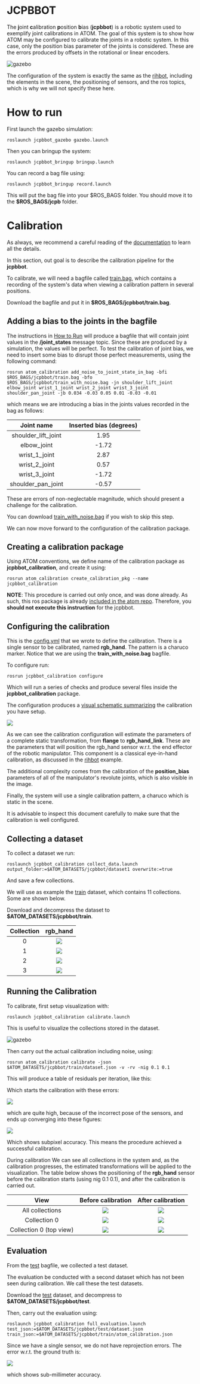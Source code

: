 # JCPBBOT

The **j**oint **c**alibration **p**osition **b**ias (**jcpbbot**) is a robotic system used to exemplify joint calibrations in ATOM.
The goal of this system is to show how ATOM may be configured to calibrate the joints in a robotic system.
In this case, only the position bias parameter of the joints is considered. These are the errors produced by offsets in the rotational or linear encoders.

![gazebo](docs/system.png)

The configuration of the system is exactly the same as the [rihbot](https://github.com/lardemua/atom/tree/noetic-devel/atom_examples/rihbot), including the elements in the scene, the positioning of sensors, and the ros topics, which is why we will not specify these here.

# How to run

First launch the gazebo simulation:

    roslaunch jcpbbot_gazebo gazebo.launch

Then you can bringup the system:

    roslaunch jcpbbot_bringup bringup.launch

You can record a bag file using:

    roslaunch jcpbbot_bringup record.launch

This will put the bag file into your \$ROS_BAGS folder. You should move it to the **$ROS_BAGS/jcpb** folder.

# Calibration

As always, we recommend a careful reading of the [documentation](https://lardemua.github.io/atom_documentation/) to learn all the details.

In this section, out goal is to describe the calibration pipeline for the **jcpbbot**.

To calibrate, we will need a bagfile called [train.bag](https://drive.google.com/file/d/1trvpsJ9W5R0UkSHaOohmr4BZvnXY6ly0/view?usp=drive_link), which contains a recording of the system's data when viewing a calibration pattern in several positions.

Download the bagfile and put it in **$ROS_BAGS/jcpbbot/train.bag**.

## Adding a bias to the joints in the bagfile

The instructions in [How to Run](#how-to-run) will produce a bagfile that will contain joint values in the **/joint_states** message topic. Since these are produced by a simulation, the values will be perfect. To test the calibration of joint bias, we need to insert some bias to disrupt those perfect measurements, using the following command:

    rosrun atom_calibration add_noise_to_joint_state_in_bag -bfi $ROS_BAGS/jcpbbot/train.bag -bfo $ROS_BAGS/jcpbbot/train_with_noise.bag -jn shoulder_lift_joint elbow_joint wrist_1_joint wrist_2_joint wrist_3_joint shoulder_pan_joint -jb 0.034 -0.03 0.05 0.01 -0.03 -0.01

which means we are introducing a bias in the joints values recorded in the bag as follows:

Joint name | Inserted bias (degrees)
:---:|:---:
shoulder_lift_joint | 1.95
elbow_joint | -1.72
wrist_1_joint | 2.87
wrist_2_joint | 0.57
wrist_3_joint | -1.72
shoulder_pan_joint |-0.57

These are errors of non-neglectable magnitude, which should present a challenge for the calibration.

You can download [train_with_noise.bag](https://drive.google.com/file/d/19xjwTXsZkcx5NNL_K3OPWv_Dv6El9ym0/view?usp=sharing) if you wish to skip this step.

We can now move forward to the configuration of the calibration package.

## Creating a calibration package

Using ATOM conventions, we define name of the calibration package as **jcpbbot_calibration**, and create it using:

    rosrun atom_calibration create_calibration_pkg --name jcpbbot_calibration

**NOTE**: This procedure is carried out only once, and was done already. As such, this ros package is already [included in the atom repo](https://github.com/lardemua/atom/tree/noetic-devel/atom_examples/jcpbbot/jcpbbot_calibration). Therefore, you **should not execute this instruction** for the jcpbbot.

## Configuring the calibration

This is the [config.yml](https://github.com/lardemua/atom/blob/noetic-devel/atom_examples/jcpbbot/jcpbbot_calibration/calibration/config.yml) that we wrote to define the calibration. There is a single sensor to be calibrated, named **rgb_hand**. The pattern is a charuco marker. Notice that we are using the **train_with_noise.bag** bagfile.


To configure run:

    rosrun jcpbbot_calibration configure

Which will run a series of checks and produce several files inside the **jcpbbot_calibration** package.

The configuration produces a [visual schematic summarizing](https://github.com/lardemua/atom/blob/noetic-devel/atom_examples/jcpbbot/jcpbbot_calibration/calibration/summary.pdf) the calibration you have setup.

![](docs/summary.png)

As we can see the calibration configuration will estimate the parameters of a complete static transformation, from **flange** to **rgb_hand_link**. These are the parameters that will position the rgb_hand sensor w.r.t. the end effector of the robotic manipulator. This component is a classical eye-in-hand calibration, as discussed in the [rihbot](https://github.com/lardemua/atom/tree/noetic-devel/atom_examples/rihbot) example.

The additional complexity comes from the calibration of the **position_bias** parameters of all of the manipulator's revolute joints, which is also visible in the image.

Finally, the system will use a single calibration pattern, a charuco which is static in the scene.

It is advisable to inspect this document carefully to make sure that the calibration is well configured.

## Collecting a dataset

To collect a dataset we run:

    roslaunch jcpbbot_calibration collect_data.launch output_folder:=$ATOM_DATASETS/jcpbbot/dataset1 overwrite:=true

And save a few collections.

We will use as example the [train]() dataset, which contains 11 collections. Some are shown below.

Download and decompress the dataset to **$ATOM_DATASETS/jcpbbot/train**.

Collection |           rgb_hand
:----------------:|:-------------------------:
0 | ![](docs/rgb_hand_000.jpg)
1 | ![](docs/rgb_hand_001.jpg)
2 | ![](docs/rgb_hand_009.jpg)
3 | ![](docs/rgb_hand_010.jpg)


## Running the Calibration

To calibrate, first setup visualization with:

    roslaunch jcpbbot_calibration calibrate.launch

This is useful to visualize the collections stored in the dataset.

![gazebo](docs/calibration.png)

Then carry out the actual calibration including noise, using:

    rosrun atom_calibration calibrate -json $ATOM_DATASETS/jcpbbot/train/dataset.json -v -rv -nig 0.1 0.1

This will produce a table of residuals per iteration, like this:

Which starts the calibration with these errors:

![](docs/calibration_output_initial.png)

which are quite high, because of the incorrect pose of the sensors,  and ends up converging into these figures:

![](docs/calibration_output_final.png)

Which shows subpixel accuracy. This means the procedure achieved a successful calibration.

During calibration We can see all collections in the system and, as the calibration progresses, the estimated transformations will be applied to the visualization. The table below shows the positioning of the **rgb_hand** sensor before the calibration starts (using nig 0.1 0.1), and after the calibration is carried out.


View |           Before calibration             |           After calibration
:----------------:|:-------------------------:|:-------------------------:
All collections | ![](docs/3.png) |  ![](docs/4.png)
Collection 0 | ![](docs/1.png) |  ![](docs/2.png)
Collection 0 (top view)| ![](docs/5.png) |  ![](docs/6.png)

## Evaluation

From the [test](https://drive.google.com/file/d/1iKMODjk2m37TBB3tWavJfZlKlwx-WHWz/view?usp=sharing) bagfile, we collected a test dataset.

The evaluation be conducted with a second dataset which has not been seen during calibration. We call these the test datasets.

Download the [test](https://drive.google.com/file/d/16Vi6xo6kt2wEeFBWbTGrZdOL8DmT5ztt/view?usp=sharing) dataset, and decompress to **$ATOM_DATASETS/jcpbbot/test**.

Then, carry out the evaluation using:

    roslaunch jcpbbot_calibration full_evaluation.launch test_json:=$ATOM_DATASETS/jcpbbot/test/dataset.json train_json:=$ATOM_DATASETS/jcpbbot/train/atom_calibration.json

Since we have a single sensor, we do not have reprojection errors. The error w.r.t. the ground truth is:

![](docs/ground_truth_results.png)

which shows sub-millimeter accuracy.